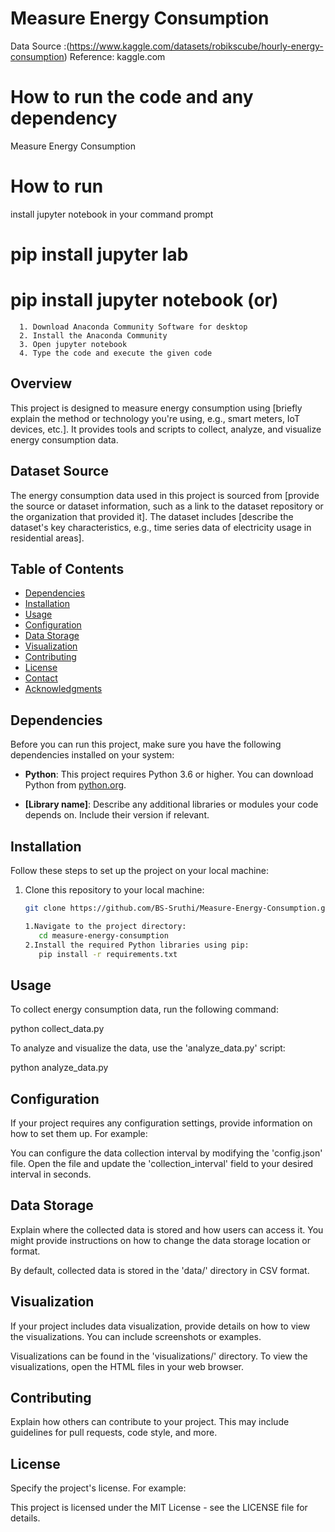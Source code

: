 # Measure Energy Consumption

Data Source :(https://www.kaggle.com/datasets/robikscube/hourly-energy-consumption)
Reference: kaggle.com 

# How to run the code and any dependency 
Measure Energy Consumption 

# How to run
install jupyter notebook in your command prompt 
   # pip install jupyter lab
   # pip install jupyter notebook (or)
      1. Download Anaconda Community Software for desktop
      2. Install the Anaconda Community
      3. Open jupyter notebook
      4. Type the code and execute the given code

## Overview

This project is designed to measure energy consumption using [briefly explain the method or technology you're using, e.g., smart meters, IoT devices, etc.]. It provides tools and scripts to collect, analyze, and visualize energy consumption data.

## Dataset Source

The energy consumption data used in this project is sourced from [provide the source or dataset information, such as a link to the dataset repository or the organization that provided it]. The dataset includes [describe the dataset's key characteristics, e.g., time series data of electricity usage in residential areas].

## Table of Contents

- [Dependencies](#dependencies)
- [Installation](#installation)
- [Usage](#usage)
- [Configuration](#configuration)
- [Data Storage](#data-storage)
- [Visualization](#visualization)
- [Contributing](#contributing)
- [License](#license)
- [Contact](#contact)
- [Acknowledgments](#acknowledgments)

## Dependencies

Before you can run this project, make sure you have the following dependencies installed on your system:

- **Python**: This project requires Python 3.6 or higher. You can download Python from [python.org](https://www.python.org/downloads/).

- **[Library name]**: Describe any additional libraries or modules your code depends on. Include their version if relevant.

## Installation

Follow these steps to set up the project on your local machine:

1. Clone this repository to your local machine:

   ```bash
   git clone https://github.com/BS-Sruthi/Measure-Energy-Consumption.git

   1.Navigate to the project directory:
      cd measure-energy-consumption
   2.Install the required Python libraries using pip:
      pip install -r requirements.txt

## Usage

To collect energy consumption data, run the following command:

   python collect_data.py

To analyze and visualize the data, use the 'analyze_data.py' script:

   python analyze_data.py

## Configuration

If your project requires any configuration settings, provide information on how to set them up. For example:

You can configure the data collection interval by modifying the 'config.json' file. Open the file and update the 'collection_interval' field to your desired interval in seconds.   

## Data Storage

Explain where the collected data is stored and how users can access it. You might provide instructions on how to change the data storage location or format.

By default, collected data is stored in the 'data/' directory in CSV format.

## Visualization

If your project includes data visualization, provide details on how to view the visualizations. You can include screenshots or examples.

Visualizations can be found in the 'visualizations/' directory. To view the visualizations, open the HTML files in your web browser.

## Contributing

Explain how others can contribute to your project. This may include guidelines for pull requests, code style, and more.

##  License

Specify the project's license. For example:

This project is licensed under the MIT License - see the LICENSE file for details.





















